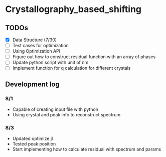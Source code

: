 # Crystallography_based_shifting
## TODOs
- [x] Data Structure (7/30)
- [ ] Test cases for optimization
- [ ] Using Optimization API
- [ ] Figure out how to construct residual function with an array of phases
- [ ] Update python script with unit of nm
- [ ] Implement function for q calculation for different crystals

## Development log
### 8/1
* Capable of creating input file with python
* Using crystal and peak info to reconstruct spectrum

### 8/3
* Updated optimize.jl
* Tested peak position
* Start implementing how to calculate residual with spectrum and params
